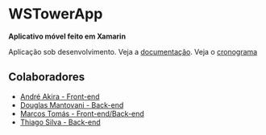 # WSTowerApp
**Aplicativo móvel feito em Xamarin**

Aplicação sob desenvolvimento.
Veja a [documentação](./Documentacao.md "Documentação em .docx"). Veja o [cronograma](./Cronograma-Grupo-9.xlsx "Cronograma do grupo 9 em .xlsx")


## Colaboradores

- [André Akira - Front-end](https://github.com/DevAndreAkira "André Akira")
- [Douglas Mantovani - Back-end](https://github.com/Douglasmantovani "Douglas Mantovani")
- [Marcos Tomás - Front-end/Back-end](https://github.com/marcostomas "Marcos Tomás")
- [Thiago Silva - Back-end](https://github.com/Thihenriquesilva "Thiago Silva")


